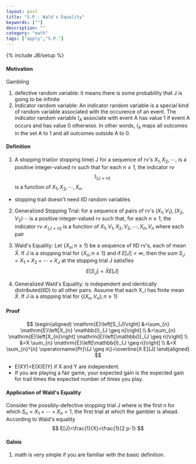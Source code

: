 ```yaml
---
layout: post 
title: "S.P.: Wald's Equality"
keywords: [""] 
description: ""
category: "math"
tags: ["apply","S.P."]
---
```

{% include JB/setup %}

#### Motivation
Gambling

1. defective random variable: it means there is some probability that J is going
to be infinite
2. Indicator random variable: An indicator random variable is a special kind of
   random variable associated with the occurence of an event. The indicator
   random variable $I_A$ associate with event A has value 1 if event A occurs
   and has value 0 otherwise. In other words, $I_A$ maps all outcomes in the set
   A to 1 and all outcomes outside A to 0.
#### Definition
1. A stopping trial(or stopping time) J for a sequence of rv's
   $X_1,X_2,\cdots,$ is a positive integer-valued rv such that for each $n\geq 1$,
   the indicator rv $$
   \mathbb{I}_{\{J=n\}}
   $$ is a function of $X_1,X_2,\cdots,X_n$.
- stopping trail doesn't need IID random variables
2. Generalized Stopping Trial: for a sequence of pairs of rv's $(X_1,V_1),(X_2,V_2) \cdots$
   is a positive integer-valued rv such that, for each $n\geq 1$, the indicator
   rv $\mathcal{I}_{\{J=n\}}$ is a function of $X_1,V_1,X_2,V_2,\cdots,X_n,V_n$
   where each pair


2. Wald's Equality: Let $\{X_n;n\geq 1\}$ be a sequence of IID rv's, each of
   mean $\bar{X}$. If J is a stopping trial for $\{X_n;n\geq 1\}$ and if $E[J]<
   \infty$, then the sum $S_J=X_1+X_2+\cdots + X_J$ at the stopping trial J
   satisfies <br />
   $$
   E[S_J]=\bar{X}E[J]
   $$
4. Generalized Wald's Equality:
   is independent and identically distributed(IID) to all other pairs. Assume
   that each X_i has finite mean $\bar{X}$. If J is a stopping trial for $\{
    (X_n,V_n); n \geq 1   \}$
#### Proof
$$
\begin{aligned} \mathrm{E}\left[S_{J}\right] &=\sum_{n} \mathrm{E}\left[X_{n}
\mathbb{I}_{J \geq n}\right] \\ &=\sum_{n} \mathrm{E}\left[X_{n}\right]
\mathrm{E}\left[\mathbb{I}_{J \geq n}\right] \\ &=X \sum_{n}
\mathrm{E}\left[\mathbb{I}_{J \geq n}\right] \\ &=X \sum_{n}^{n}
\operatorname{Pr}\{J \geq n\}=\overline{X E}[J] \end{aligned}
$$
- E(XY)=E(X)E(Y) if X and Y are independent.
- If you are playing a fair game, your expected gain is the expected gain for
  trail times the expected number of times you play.

#### Application of Wald's Equality
Consider the possibly-defective stopping trial J where is the first n for which
$S_n=X_1+\cdots +X_n=1$, the first trial at which the gambler is ahead.<br />
According to Wald's equality<br />
$$
E[J]=\frac{1}{X}=\frac{1}{2 p-1}
$$

#### Galois
1. math is very simple if you are familiar with the basic definition.
